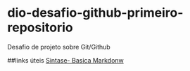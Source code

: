 # dio-desafio-github-primeiro-repositorio
Desafio de projeto sobre Git/Github

##links úteis 
[Sintase- Basica Markdonw](https://www.markdownguide.org/basic-syntax/)
